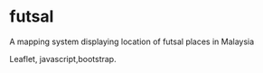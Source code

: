 # futsal
A mapping system displaying location of futsal places in Malaysia

Leaflet, javascript,bootstrap.
